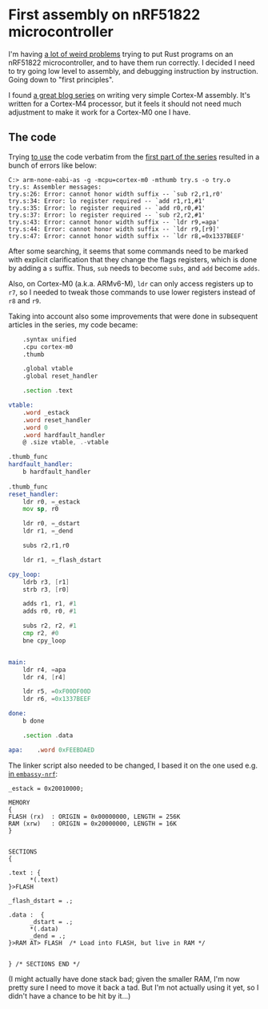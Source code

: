 # First assembly on nRF51822 microcontroller

I'm having [a lot of weird problems](https://github.com/probe-rs/probe-rs/discussions/3175#discussioncomment-12595670)
trying to put Rust programs on an nRF51822 microcontroller,
and to have them run correctly.
I decided I need to try going low level to assembly,
and debugging instruction by instruction.
Going down to "first principles".

I found [a great blog series][sven0]
on writing very simple Cortex-M assembly.
It's written for a Cortex-M4 processor,
but it feels it should not need much adjustment to make it work for a Cortex-M0 one I have.

[sven0]: https://svenssonjoel.github.io/pages-2021/cortex-m-assembler-0/index.html

## The code

Trying [to use](https://github.com/akavel/nrf51822-asm-debugging/blob/a74d9954308432a06e819088e43b513c93c9b7ec/try01/try.s)
the code verbatim from
the [first part of the series][sven0]
resulted in a bunch of errors like below:

```
C:> arm-none-eabi-as -g -mcpu=cortex-m0 -mthumb try.s -o try.o
try.s: Assembler messages:
try.s:26: Error: cannot honor width suffix -- `sub r2,r1,r0'
try.s:34: Error: lo register required -- `add r1,r1,#1'
try.s:35: Error: lo register required -- `add r0,r0,#1'
try.s:37: Error: lo register required -- `sub r2,r2,#1'
try.s:43: Error: cannot honor width suffix -- `ldr r9,=apa'
try.s:44: Error: cannot honor width suffix -- `ldr r9,[r9]'
try.s:47: Error: cannot honor width suffix -- `ldr r8,=0x1337BEEF'
```

After some searching, it seems that
some commands need to be
marked with explicit clarification
that they change the flags registers,
which is done by adding a `s` suffix.
Thus, `sub` needs to become `subs`,
and `add` become `adds`.

Also, on Cortex-M0 (a.k.a. ARMv6-M),
`ldr` can only access registers up to `r7`,
so I needed to tweak those commands
to use lower registers instead of `r8` and `r9`.

Taking into account also some improvements
that were done in subsequent articles in the series,
my code became:

```asm
	.syntax unified
	.cpu cortex-m0
	.thumb

	.global vtable
	.global reset_handler

	.section .text

vtable:
	.word _estack
	.word reset_handler
	.word 0
	.word hardfault_handler
	@ .size vtable, .-vtable

.thumb_func	
hardfault_handler:
	b hardfault_handler
	
.thumb_func	
reset_handler:
	ldr r0, =_estack
	mov sp, r0

	ldr r0, =_dstart
	ldr r1, =_dend

	subs r2,r1,r0

	ldr r1, =_flash_dstart

cpy_loop:
	ldrb r3, [r1]
	strb r3, [r0]

	adds r1, r1, #1
	adds r0, r0, #1

	subs r2, r2, #1
	cmp r2, #0
	bne cpy_loop


main:
	ldr r4, =apa
	ldr r4, [r4]

	ldr r5, =0xF00DF00D
	ldr r6, =0x1337BEEF

done:
	b done

	.section .data

apa:	.word 0xFEEBDAED
```

The linker script also needed to be changed,
I based it on the one used e.g. [in `embassy-nrf`](
https://github.com/embassy-rs/embassy/blob/f15a11f4d69ea905e9feb944969f6b1d1f134e63/examples/nrf51/memory.x):

```
_estack = 0x20010000;

MEMORY
{
FLASH (rx)  : ORIGIN = 0x00000000, LENGTH = 256K
RAM (xrw)   : ORIGIN = 0x20000000, LENGTH = 16K
}


SECTIONS
{

.text : {
      *(.text)
}>FLASH

_flash_dstart = .;

.data :  {
      _dstart = .;
      *(.data)
      _dend = .;
}>RAM AT> FLASH  /* Load into FLASH, but live in RAM */


} /* SECTIONS END */
```

(I might actually have done stack bad;
given the smaller RAM,
I'm now pretty sure I need to move it back a tad.
But I'm not actually using it yet,
so I didn't have a chance to be hit by it...)

